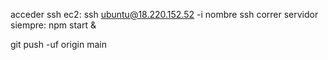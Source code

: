acceder ssh ec2: ssh ubuntu@18.220.152.52 -i nombre ssh
correr servidor siempre: npm start &

git push -uf origin main
